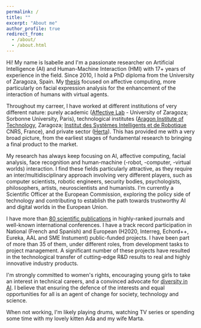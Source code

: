 ```yaml
---
permalink: /
title: ""
excerpt: "About me"
author_profile: true
redirect_from: 
  - /about/
  - /about.html
---
```


Hi! My name is Isabelle and I'm a passionate researcher on Artificial Intelligence (AI) and Human-Machine Interaction (HMI) with 17+ years of experience in the field. Since 2010, I hold a PhD diploma from the University of Zaragoza, Spain. My [thesis](https://www.academia.edu/5104979/Affective_computing_Emotional_facial_sensing_and_multimodal_fusion_PhD_dissertation_I_Hupont_) focused on affective computing, more particularly on facial expression analysis for the enhancement of the interaction of humans with virtual agents. 

Throughout my carreer, I have worked at different institutions of very different nature: purely academic ([Affective Lab](http://giga.cps.unizar.es/affectivelab/) - University of Zaragoza; Sorbonne University, Paris), technological institutes ([Aragon Institute of Technology](https://www.itainnova.es/), Zaragoza; [Institut des Systèmes Intelligents et de Robotique](https://www.isir.upmc.fr/) CNRS, France), and private sector ([Herta](https://hertasecurity.com/)). This has provided me with a very broad picture, from the earliest stages of fundamental research to bringing a final product to the market.

My research has always keep focusing on AI, affective computing, facial analysis, face recognition and human-machine (-robot, -computer, -virtual worlds) interaction. I find these fields particularly attractive, as they require an inter/multidisciplinary approach involving very different players, such as computer scientists, robotic engineers, security bodies, psychologists, philosophers, artists, neuroscientists and humanists. I'm currently a Scientific Officer at the European Commission, exploring the policy side of technology and contributing to establish the path towards trustworthy AI and digital worlds in the European Union. 

I have more than [80 scientific publications](https://scholar.google.com/citations?user=jNLffNcAAAAJ&hl=es) in highly-ranked journals and well-known international conferences. I have a track record participation in National (French and Spanish) and European (H2020, Interreg, Echord++, Eureka, AAL and SME Instument) public-funded projects. I have been part of more than 35 of them, under different roles, from development tasks to project management. A significant number of these projects have resulted in the technological transfer of cutting-edge R&D results to real and highly innovative industry products.

I'm strongly committed to women's rights, encouraging young girls to take an interest in technical careers, and a convinced advocate for [diversity in AI](https://divinai.org/). I believe that ensuring the defence of the interests and equal opportunities for all is an agent of change for society, technology and science.

When not working, I'm likely playing drums, watching TV series or spending some time with my lovely kitten Ada and my wife Marta. 
